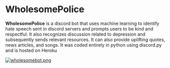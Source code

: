 # WholesomePolice
 **WholesomePolice** is a discord bot that uses machine learning to identify hate speech sent in discord servers and prompts users to be kind and respectful. It also recognizes discussion related to depression and subsequently sends relevant resources. It can also provide uplifting quotes, news articles, and songs. It was coded entirely in python using discord.py and is hosted on Heroku
 
 [![wholesomebot.png](https://i.postimg.cc/0N18smwT/wholesomebot.png)](https://postimg.cc/5Xpc5Xpg)
